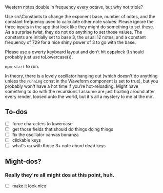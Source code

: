 Western notes double in frequency every octave, but why not triple?

Use src\Constants to change the exponent base, number of notes, and the constant frequency used to calculate other note values. Please ignore the three inputs in the app that look like they might do something to set these. As a surprise twist, they do not do anything to set those values.
The constants are initially set to base 3, the usual 12 notes, and a constant frequency of 729 for a nice shiny power of 3 to go with the base.

Please use a qwerty keyboard layout and don't hit capslock (I should probably just use toLowercase()).

`npm start` to run.

In theory, there is a lovely oscillator hanging out (which doesn't do anything unless the `running` const in the Waveform component is set to true), but you probably won't have a hot time if you're hot-reloading. Might have something to do with the recursions I assume are just floating around after every render, loosed unto the world, but it's all a mystery to me at the mo'.

## To-dos
- [ ] force characters to lowercase
- [ ] get those fields that should do things doing things
- [ ] fix the oscillator canvas bonanza
- [ ] clickable keys
- [ ] what's up with those 3+ note chord dead keys

## Might-dos?
### Really they're all might dos at this point, huh.
- [ ] make it look nice